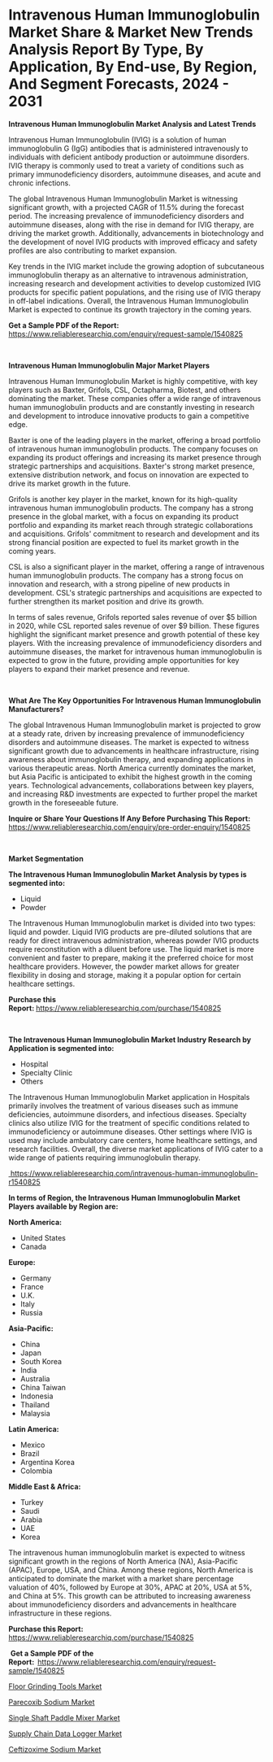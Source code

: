 <p><h1>Intravenous Human Immunoglobulin Market Share & Market New Trends Analysis Report By Type, By Application, By End-use, By Region, And Segment Forecasts, 2024 - 2031</h1></p><p><strong>Intravenous Human Immunoglobulin Market Analysis and Latest Trends</strong></p>
<p><p>Intravenous Human Immunoglobulin (IVIG) is a solution of human immunoglobulin G (IgG) antibodies that is administered intravenously to individuals with deficient antibody production or autoimmune disorders. IVIG therapy is commonly used to treat a variety of conditions such as primary immunodeficiency disorders, autoimmune diseases, and acute and chronic infections.</p><p>The global Intravenous Human Immunoglobulin Market is witnessing significant growth, with a projected CAGR of 11.5% during the forecast period. The increasing prevalence of immunodeficiency disorders and autoimmune diseases, along with the rise in demand for IVIG therapy, are driving the market growth. Additionally, advancements in biotechnology and the development of novel IVIG products with improved efficacy and safety profiles are also contributing to market expansion.</p><p>Key trends in the IVIG market include the growing adoption of subcutaneous immunoglobulin therapy as an alternative to intravenous administration, increasing research and development activities to develop customized IVIG products for specific patient populations, and the rising use of IVIG therapy in off-label indications. Overall, the Intravenous Human Immunoglobulin Market is expected to continue its growth trajectory in the coming years.</p></p>
<p><strong>Get a Sample PDF of the Report:&nbsp;</strong> <a href="https://www.reliableresearchiq.com/enquiry/request-sample/1540825">https://www.reliableresearchiq.com/enquiry/request-sample/1540825</a></p>
<p>&nbsp;</p>
<p><strong>Intravenous Human Immunoglobulin Major Market Players</strong></p>
<p><p>Intravenous Human Immunoglobulin Market is highly competitive, with key players such as Baxter, Grifols, CSL, Octapharma, Biotest, and others dominating the market. These companies offer a wide range of intravenous human immunoglobulin products and are constantly investing in research and development to introduce innovative products to gain a competitive edge.</p><p>Baxter is one of the leading players in the market, offering a broad portfolio of intravenous human immunoglobulin products. The company focuses on expanding its product offerings and increasing its market presence through strategic partnerships and acquisitions. Baxter's strong market presence, extensive distribution network, and focus on innovation are expected to drive its market growth in the future.</p><p>Grifols is another key player in the market, known for its high-quality intravenous human immunoglobulin products. The company has a strong presence in the global market, with a focus on expanding its product portfolio and expanding its market reach through strategic collaborations and acquisitions. Grifols' commitment to research and development and its strong financial position are expected to fuel its market growth in the coming years.</p><p>CSL is also a significant player in the market, offering a range of intravenous human immunoglobulin products. The company has a strong focus on innovation and research, with a strong pipeline of new products in development. CSL's strategic partnerships and acquisitions are expected to further strengthen its market position and drive its growth.</p><p>In terms of sales revenue, Grifols reported sales revenue of over $5 billion in 2020, while CSL reported sales revenue of over $9 billion. These figures highlight the significant market presence and growth potential of these key players. With the increasing prevalence of immunodeficiency disorders and autoimmune diseases, the market for intravenous human immunoglobulin is expected to grow in the future, providing ample opportunities for key players to expand their market presence and revenue.</p></p>
<p>&nbsp;</p>
<p><strong>What Are The Key Opportunities For Intravenous Human Immunoglobulin Manufacturers?</strong></p>
<p><p>The global Intravenous Human Immunoglobulin market is projected to grow at a steady rate, driven by increasing prevalence of immunodeficiency disorders and autoimmune diseases. The market is expected to witness significant growth due to advancements in healthcare infrastructure, rising awareness about immunoglobulin therapy, and expanding applications in various therapeutic areas. North America currently dominates the market, but Asia Pacific is anticipated to exhibit the highest growth in the coming years. Technological advancements, collaborations between key players, and increasing R&D investments are expected to further propel the market growth in the foreseeable future.</p></p>
<p><strong>Inquire or Share Your Questions If Any Before Purchasing This Report:</strong> <a href="https://www.reliableresearchiq.com/enquiry/pre-order-enquiry/1540825">https://www.reliableresearchiq.com/enquiry/pre-order-enquiry/1540825</a></p>
<p>&nbsp;</p>
<p><strong>Market Segmentation</strong></p>
<p><strong>The Intravenous Human Immunoglobulin Market Analysis by types is segmented into:</strong></p>
<p><ul><li>Liquid</li><li>Powder</li></ul></p>
<p><p>The Intravenous Human Immunoglobulin market is divided into two types: liquid and powder. Liquid IVIG products are pre-diluted solutions that are ready for direct intravenous administration, whereas powder IVIG products require reconstitution with a diluent before use. The liquid market is more convenient and faster to prepare, making it the preferred choice for most healthcare providers. However, the powder market allows for greater flexibility in dosing and storage, making it a popular option for certain healthcare settings.</p></p>
<p><strong>Purchase this Report:&nbsp;</strong><a href="https://www.reliableresearchiq.com/purchase/1540825">https://www.reliableresearchiq.com/purchase/1540825</a></p>
<p>&nbsp;</p>
<p><strong>The Intravenous Human Immunoglobulin Market Industry Research by Application is segmented into:</strong></p>
<p><ul><li>Hospital</li><li>Specialty Clinic</li><li>Others</li></ul></p>
<p><p>The Intravenous Human Immunoglobulin Market application in Hospitals primarily involves the treatment of various diseases such as immune deficiencies, autoimmune disorders, and infectious diseases. Specialty clinics also utilize IVIG for the treatment of specific conditions related to immunodeficiency or autoimmune diseases. Other settings where IVIG is used may include ambulatory care centers, home healthcare settings, and research facilities. Overall, the diverse market applications of IVIG cater to a wide range of patients requiring immunoglobulin therapy.</p></p>
<p><a href="https://www.reliableresearchiq.com/intravenous-human-immunoglobulin-r1540825">&nbsp;https://www.reliableresearchiq.com/intravenous-human-immunoglobulin-r1540825</a></p>
<p><strong>In terms of Region, the Intravenous Human Immunoglobulin Market Players available by Region are:</strong></p>
<p>
    <p> <strong> North America: </strong>
        <ul>
            <li>United States</li>
            <li>Canada</li>
        </ul>
        </p> 
    <p> <strong> Europe: </strong>
        <ul>
            <li>Germany</li>
            <li>France</li>
            <li>U.K.</li>
            <li>Italy</li>
            <li>Russia</li>
        </ul>
        </p> 
    <p> <strong> Asia-Pacific: </strong>
        <ul>
            <li>China</li>
            <li>Japan</li>
            <li>South Korea</li>
            <li>India</li>
            <li>Australia</li>
            <li>China Taiwan</li>
            <li>Indonesia</li>
            <li>Thailand</li>
            <li>Malaysia</li>
        </ul>
        </p> 
    <p> <strong> Latin America: </strong>
        <ul>
            <li>Mexico</li>
            <li>Brazil</li>
            <li>Argentina Korea</li>
            <li>Colombia</li>
        </ul>
        </p> 
    <p> <strong> Middle East & Africa: </strong>
        <ul>
            <li>Turkey</li>
            <li>Saudi</li>
            <li>Arabia</li>
            <li>UAE</li>
            <li>Korea</li>
        </ul>
    </p>
    </p>
<p><p>The intravenous human immunoglobulin market is expected to witness significant growth in the regions of North America (NA), Asia-Pacific (APAC), Europe, USA, and China. Among these regions, North America is anticipated to dominate the market with a market share percentage valuation of 40%, followed by Europe at 30%, APAC at 20%, USA at 5%, and China at 5%. This growth can be attributed to increasing awareness about immunodeficiency disorders and advancements in healthcare infrastructure in these regions.</p></p>
<p><strong>Purchase this Report: </strong><a href="https://www.reliableresearchiq.com/purchase/1540825">https://www.reliableresearchiq.com/purchase/1540825</a></p>
<p>&nbsp;<strong>Get a Sample PDF of the Report:&nbsp;&nbsp;</strong><a href="https://www.reliableresearchiq.com/enquiry/request-sample/1540825">https://www.reliableresearchiq.com/enquiry/request-sample/1540825</a></p>
<p><strong></strong></p>
<p><p><a href="https://medium.com/@bradleyills65767/floor-grinding-tools-market-outlook-and-forecast-from-2024-to-2031-0392e2ff2385">Floor Grinding Tools Market</a></p><p><a href="https://github.com/alexxisgm/Market-Research-Report-List-2/blob/main/parecoxib-sodium-market.md">Parecoxib Sodium Market</a></p><p><a href="https://medium.com/@stephaniewynterk14/global-single-shaft-paddle-mixer-market-by-product-type-by-application-by-region-and-companies-d07432f78e3d">Single Shaft Paddle Mixer Market</a></p><p><a href="https://medium.com/@dannellbugess3/navigating-the-global-supply-chain-data-logger-market-landscape-trends-forecasts-and-impact-e73d5874d968">Supply Chain Data Logger Market</a></p><p><a href="https://github.com/HenrietteMills1/Market-Research-Report-List-2/blob/main/ceftizoxime-sodium-market.md">Ceftizoxime Sodium Market</a></p></p>